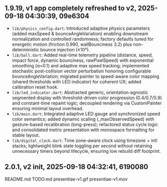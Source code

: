 
## 1.9.19, v1 app completely refreshed to v2, 2025-09-18 04:30:39, 09e6304
- `lib/physics_config.dart`: Introduced adaptive physics parameters (added maxSpeed & bounceAngleVariation) enabling downstream normalization and controlled randomness; factory defaults tuned for energetic motion (friction 0.990, wallBounciness 3.2) plus non-deterministic bounce injection (±10°).
- `lib/ball.dart`: Added real-time telemetry pipeline (distance, speed, impact force, dynamic bounciness, rawPixelSpeed) with exponential smoothing (α=0.1) and adaptive max speed tracking; implemented stochastic post-collision vector perturbation honoring configurable bounceAngleVariation; migrated painter to speed-aware color mapping (shared thresholds with LED indicator) for coherent UX; added calibration reset hook.
- `lib/led_indicator.dart`: Abstracted generic, orientation-agnostic segmented display with threshold-driven color progression (0.4/0.7/0.9) and constant-time repaint logic; decoupled rendering via CustomPainter ensuring minimal layout overhead.
- `lib/main.dart`: Integrated adaptive LED gauge and synchronized speed color semantics; added dynamic scaling (_maxObservedSpeed) with gesture-based recalibration (long-press); refactored status cycle logic and consolidated metric presentation with monospace formatting for stable layout.
- `lib/digital_clock.dart`: Time zone–aware clock using timezone + intl stacks; lightweight blink state toggling per second without retaining unnecessary timers beyond lifecycle, ensuring low rebuild diff footprint.

## 2.0.1, v2 init, 2025-09-18 04:32:41, 6190080
README.md
TODO.md
presentiae-v1.gif
presentiae-v1.mov


